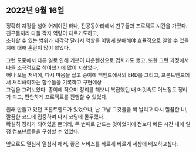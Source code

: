 ## **2022년 9월 16일**

정확히 자정을 넘어 어제이긴 하나, 전공동아리에서 친구들과 프로젝트 시간을 가졌다. 친구들끼리 다들 각자 역량이 다르기도하고,  
소화할 수 있는 범위가 제각각 달라서 역할을 어떻게 분배해야 효율적으로 일할 수 있을지에 대해 혼란이 많이 왔었다.  

그런 도중에서 다른 일로 인해 기분이 다운텐션으로 겹치기도 했고, 또한 그런 과정에서 다들 소극적으로 참여했기에 많이 지쳤었다.  
허나 오늘 저녁에, 다시 마음을 잡고 종이에 백엔드에서의 ERD를 그리고, 프론트엔드에서 처리해야하는 함수들을 기록하고 구현예상  
그림을 그려보았다. 종이에 적으며 정리를 해보니 복잡했던 내 머릿속도 어느정도 정리가 되고, 편안하게 프로젝트를 진행할 수 있었다.  

원래 만들고 있던 프론트엔드가 있었으나, 난 그냥 그것들을 싹 날리고 다시 깔끔한 UI, 깔끔한 코드에 집중하며 다시 코딩에 몰두했다.  
확실히 정리가 되어있을 뿐더러, 두 번째로 만드는 것이었기에 전보다 빠른 시간 내에 일정 컴포넌트들을 구성할 수 있었다.  

앞으로도 열심히 열심히 해서, 좋은 서비스를 빠르게 빠르게 세상에 배포하고싶다.